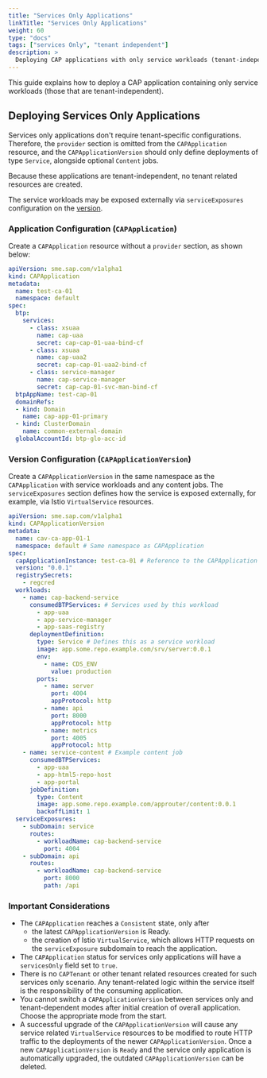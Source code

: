 ```yaml
---
title: "Services Only Applications"
linkTitle: "Services Only Applications"
weight: 60
type: "docs"
tags: ["services Only", "tenant independent"]
description: >
  Deploying CAP applications with only service workloads (tenant-independent).
---
```


This guide explains how to deploy a CAP application containing only service workloads (those that are tenant-independent).

## Deploying Services Only Applications

Services only applications don't require tenant-specific configurations. Therefore, the `provider` section is omitted from the `CAPApplication` resource, and the `CAPApplicationVersion` should only define deployments of type `Service`, alongside optional `Content` jobs.

Because these applications are tenant-independent, no tenant related resources are created.

The service workloads may be exposed externally via `serviceExposures` configuration on the [version](#version-configuration-capapplicationversion).

### Application Configuration (`CAPApplication`)

Create a `CAPApplication` resource without a `provider` section, as shown below:

```yaml
apiVersion: sme.sap.com/v1alpha1
kind: CAPApplication
metadata:
  name: test-ca-01
  namespace: default
spec:
  btp:
    services:
      - class: xsuaa
        name: cap-uaa
        secret: cap-cap-01-uaa-bind-cf
      - class: xsuaa
        name: cap-uaa2
        secret: cap-cap-01-uaa2-bind-cf
      - class: service-manager
        name: cap-service-manager
        secret: cap-cap-01-svc-man-bind-cf
  btpAppName: test-cap-01
  domainRefs:
  - kind: Domain
    name: cap-app-01-primary
  - kind: ClusterDomain
    name: common-external-domain
  globalAccountId: btp-glo-acc-id
```

### Version Configuration (`CAPApplicationVersion`)

Create a `CAPApplicationVersion` in the same namespace as the `CAPApplication` with service workloads and any content jobs. The `serviceExposures` section defines how the service is exposed externally, for example, via Istio `VirtualService` resources.

```yaml
apiVersion: sme.sap.com/v1alpha1
kind: CAPApplicationVersion
metadata:
  name: cav-ca-app-01-1
  namespace: default # Same namespace as CAPApplication
spec:
  capApplicationInstance: test-ca-01 # Reference to the CAPApplication
  version: "0.0.1"
  registrySecrets:
    - regcred
  workloads:
    - name: cap-backend-service
      consumedBTPServices: # Services used by this workload
        - app-uaa
        - app-service-manager
        - app-saas-registry
      deploymentDefinition:
        type: Service # Defines this as a service workload
        image: app.some.repo.example.com/srv/server:0.0.1
        env:
          - name: CDS_ENV
            value: production
        ports:
          - name: server
            port: 4004
            appProtocol: http
          - name: api
            port: 8000
            appProtocol: http
          - name: metrics
            port: 4005
            appProtocol: http
    - name: service-content # Example content job
      consumedBTPServices:
        - app-uaa
        - app-html5-repo-host
        - app-portal
      jobDefinition:
        type: Content
        image: app.some.repo.example.com/approuter/content:0.0.1
        backoffLimit: 1
  serviceExposures:
    - subDomain: service
      routes:
        - workloadName: cap-backend-service
          port: 4004
    - subDomain: api
      routes:
        - workloadName: cap-backend-service
          port: 8000
          path: /api
```

### Important Considerations

* The `CAPApplication` reaches a `Consistent` state, only after
  - the latest `CAPApplicationVersion` is Ready.
  - the creation of Istio `VirtualService`, which allows HTTP requests on the `serviceExposure` subdomain to reach the application.
* The `CAPApplication` status for services only applications will have a `servicesOnly` field set to `true`.
* There is no `CAPTenant` or other tenant related resources created for such services only scenario. Any tenant-related logic within the service itself is the responsibility of the consuming application.
* You cannot switch a `CAPApplicationVersion` between services only and tenant-dependent modes after initial creation of overall application. Choose the appropriate mode from the start.
* A successful upgrade of the `CAPApplicationVersion` will cause any service related `VirtualService` resources to be modified to route HTTP traffic to the deployments of the newer `CAPApplicationVersion`. Once a new `CAPApplicationVersion` is `Ready` and the service only application is automatically upgraded, the outdated `CAPApplicationVersion` can be deleted.
